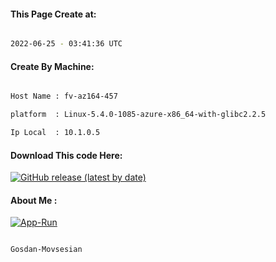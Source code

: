 
   
#### This Page Create at:

```bash

2022-06-25 - 03:41:36 UTC

```

#### Create By Machine:

```bash

Host Name : fv-az164-457

platform  : Linux-5.4.0-1085-azure-x86_64-with-glibc2.2.5

Ip Local  : 10.1.0.5

```
#### Download This code Here:

[![GitHub release (latest by date)](https://img.shields.io/github/v/release/Gosdan-Movsesian/Gosdan?style=for-the-badge&label=Download)](https://github.com/Gosdan-Movsesian/Gosdan/releases) 

</p> 

#### About Me :

[![App-Run](https://github.com/Gosdan-Movsesian/Gosdan/actions/workflows/App-Run.yml/badge.svg)](https://github.com/Gosdan-Movsesian/Gosdan/actions/workflows/App-Run.yml)

```bash

Gosdan-Movsesian

```

